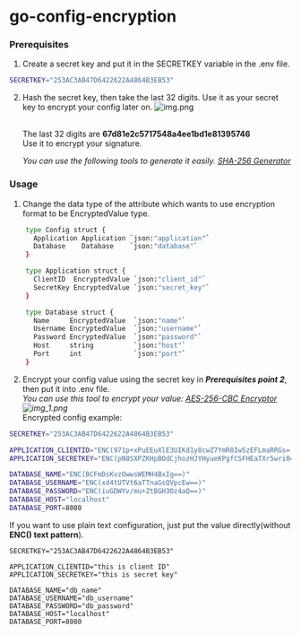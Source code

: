 # go-config-encryption

### Prerequisites
1. Create a secret key and put it in the SECRETKEY variable in the .env file.
```sh
SECRETKEY="253AC3AB47D6422622A4864B3EB53"
```
2. Hash the secret key, then take the last 32 digits. Use it as your secret key to encrypt your config later on.
![img.png](img.png)

   <br />The last 32 digits are **67d81e2c5717548a4ee1bd1e81395746**<br /> 
   Use it to encrypt your signature.<br />

   _You can use the following tools to generate it easily. [SHA-256 Generator](https://emn178.github.io/online-tools/sha256.html)_<br />


### Usage

1. Change the data type of the attribute which wants to use encryption format to be EncryptedValue type.
```sh
    type Config struct {
      Application Application `json:"application"`
      Database    Database    `json:"database"`
    }

    type Application struct {
      ClientID  EncryptedValue `json:"client_id"`
      SecretKey EncryptedValue `json:"secret_key"`
    }

    type Database struct {
      Name     EncryptedValue  `json:"name"`
      Username EncryptedValue  `json:"username"`
      Password EncryptedValue  `json:"password"`
      Host     string          `json:"host"`
      Port     int             `json:"port"`
    }
```
2. Encrypt your config value using the secret key in **_Prerequisites point 2_**, then put it into .env file.<br />
   _You can use this tool to encrypt your value: [AES-256-CBC Encryptor](https://encode-decode.com/aes-256-cbc-encrypt-online/)<br />
![img_1.png](img_1.png)_
   <br />Encrypted config example:
```sh
SECRETKEY="253AC3AB47D6422622A4864B3EB53"

APPLICATION_CLIENTID="ENC(971p+xPuEEuXlE3UIKd1y8cwZ7YmR8Iw5zEFLmaRRGs=)"
APPLICATION_SECRETKEY="ENC(pN8SXPZKHpBOdCjhozHJYHyueKPgfCSFHEaTXr5wri0=)"

DATABASE_NAME="ENC(BCFmDsKvzOwwsWEMH4BxIg==)"
DATABASE_USERNAME="ENC(xd4tUTVt6aTTnaGsQVpcEw==)"
DATABASE_PASSWORD="ENC(iuGDWYv/mu+ZtBGH3Oz4aQ==)"
DATABASE_HOST="localhost"
DATABASE_PORT=8080
```

If you want to use plain text configuration, just put the value directly(without **ENC() text pattern**). <br />

```shell
SECRETKEY="253AC3AB47D6422622A4864B3EB53"

APPLICATION_CLIENTID="this is client ID"
APPLICATION_SECRETKEY="this is secret key"

DATABASE_NAME="db_name"
DATABASE_USERNAME="db_username"
DATABASE_PASSWORD="db_password"
DATABASE_HOST="localhost"
DATABASE_PORT=8080
```

